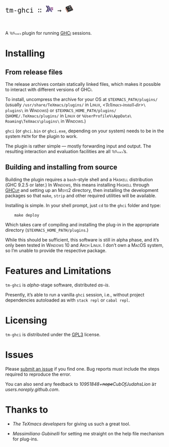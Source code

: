 <span style="font-family: monospace; font-size: 16pt">tm-ghci &#x2237;
<img src="readme-src/haskell.png" width="24" height="24"> &#x2192;
<img src="readme-src/texmacs.png" width="24" height="24"></span><br><br><br><br>
A
[<img src="readme-src/texmacs-text.png" width="36" height="9" alt="image" />](https://texmacs.org/)
plugin for running
[<span style="font-variant: small-caps">GHCi</span>](https://wiki.haskell.org/GHC/GHCi)
sessions.

# Installing

## From release files

The release archives contain statically linked files, which makes it
possible to interact with different versions of
<span style="font-variant: small-caps">GHCi</span>.

To install, uncompress the archive for your
<span style="font-variant: small-caps">OS</span> at `$TEXMACS_PATH/plugins/` (usually
`/usr/share/TeXmacs/plugins/` in <span style="font-variant: small-caps">Linux</span>,
*\<<span style="font-family: serif">TeXmacs-install-dir</span>\>*`\ plugins\` in
<span style="font-variant: small-caps">Windows</span>) or `$TEXMACS_HOME_PATH/plugins/`
(`$HOME/.TeXmacs/plugins/` in <span style="font-variant: small-caps">Linux</span> or
`%UserProfile%\AppData\ Roaming\TeXmacs\plugins\` in
<span style="font-variant: small-caps">Windows</span>.)

`ghci` (or `ghci.bin` or `ghci.exe`, depending on your system) needs to
be in the system `PATH` for the plugin to work.

The plugin is rather simple — mostly forwarding input and output. The
resulting interaction and evaluation facilities are all
<img src="readme-src/texmacs-text.png" width="36" height="9" alt="image" />’s.

## Building and installing from source

Building the plugin requires a `bash`-style shell and a
<span style="font-variant: small-caps">Haskell</span> distribution
(<span style="font-variant: small-caps">GHC</span> 9.2.5 or later.) In
<span style="font-variant: small-caps">Windows</span>, this means installing
<span style="font-variant: small-caps">Haskell</span> through
<span style="font-variant: small-caps">[GHCup](https://www.haskell.org/ghcup/)</span>
and setting up an <span style="font-variant: small-caps">Msys2</span> directory, then
installing the development packages so that `make`, `strip` and other
required utilities will be available.

Installing is simple. In your shell prompt, just `cd` to the `ghci`
folder and type:

```shell
    make deploy
```

Which takes care of compiling and installing the plug-in in the
appropriate directory (`$TEXMACS_HOME_PATH/plugins`.)

While this should be sufficient, this software is still in alpha phase,
and it’s only been tested in <span style="font-variant: small-caps">Windows</span> 10
and <span style="font-variant: small-caps">Arch Linux</span>. I don’t own a
<span style="font-variant: small-caps">MacOS</span> system, so I’m unable to provide
the respective package.

# Features and Limitations

`tm-ghci` is *alpha*-stage software, distributed *as-is*.

Presently, it’s able to run a vanilla `ghci` session, i.e., without
project dependencies autoloaded as with `stack repl` or `cabal repl`.

# Licensing

`tm-ghci` is distributed under the
[<span style="font-variant: small-caps">GPL3</span>](https://www.gnu.org/licenses/gpl-3.0.en.html)
license.

# Issues

Please [submit an
issue](https://github.com/CubOfJudahsLion/tm-ghci/issues) if you find
one. Bug reports must include the steps required to reproduce the error.

You can also send any feedback to *10951848+~~nope~~CubOfJudahsLion*
ä$`\tau`$ *users.noreply.github.com*.

# Thanks to

- *The TeXmacs developers* for giving us such a great tool.

- *Massimiliano Gubinelli* for setting me straight on the help file
  mechanism for plug-ins.
